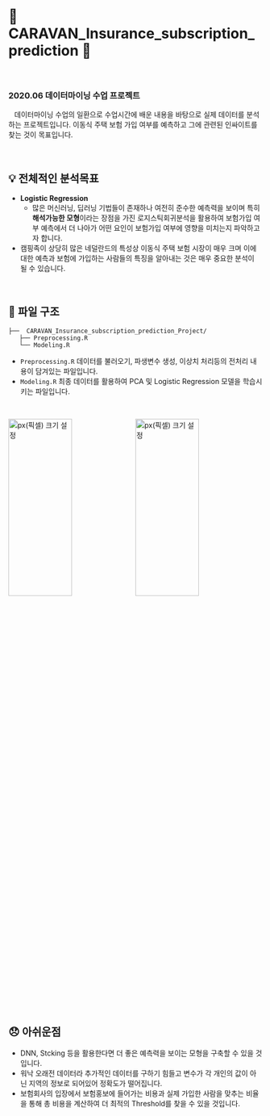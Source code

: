 # :articulated_lorry: CARAVAN_Insurance_subscription_prediction :articulated_lorry: <br>

<br>

### 2020.06 데이터마이닝 수업 프로젝트
&nbsp;&nbsp; 데이터마이닝 수업의 일환으로 수업시간에 배운 내용을 바탕으로 실제 데이터를 분석하는 프로젝트입니다. 이동식 주택 보험 가입 여부를 예측하고 그에 관련된 인싸이트를 찾는 것이 목표입니다. <br>

<br>

## :bulb: 전체적인 분석목표
 - **Logistic Regression**
    + 많은 머신러닝, 딥러닝 기법들이 존재하나 여전히 준수한 예측력을 보이며 특히 **해석가능한 모형**이라는 장점을 가진 로지스틱회귀분석을 활용하여 보험가입 여부 예측에서 더 나아가 어떤 요인이 보험가입 여부에 영향을 미치는지 파악하고자 합니다.<br>
 - 캠핑족이 상당히 많은 네덜란드의 특성상 이동식 주택 보험 시장이 매우 크며 이에 대한 예측과 보험에 가입하는 사람들의 특징을 알아내는 것은 매우 중요한 분석이 될 수 있습니다.
 
<br>

## :file_folder: 파일 구조
```
├──  CARAVAN_Insurance_subscription_prediction_Project/
   ├── Preprocessing.R
   └── Modeling.R 
```
 - `Preprocessing.R` 데이터를 불러오기, 파생변수 생성, 이상치 처리등의 전처리 내용이 담겨있는 파일입니다.
 - `Modeling.R` 최종 데이터를 활용하여 PCA 및 Logistic Regression 모델을 학습시키는 파일입니다.   
 
  <br>
 
 <img src="https://user-images.githubusercontent.com/61648914/90542598-520fed00-e1bf-11ea-9bda-b4a81cc940c8.png" width="50%" height="30%" title="px(픽셀) 크기 설정"><img src="https://user-images.githubusercontent.com/61648914/90542647-6653ea00-e1bf-11ea-9dab-5ef1798debbc.png" width="50%" height="30%" title="px(픽셀) 크기 설정">
 
  ## :disappointed: 아쉬운점
  - DNN, Stcking 등을 활용한다면 더 좋은 예측력을 보이는 모형을 구축할 수 있을 것입니다. <br>
  - 워낙 오래전 데이터라 추가적인 데이터를 구하기 힘들고 변수가 각 개인의 값이 아닌 지역의 정보로 되어있어 정확도가 떨어집니다. <br>
  - 보험회사의 입장에서 보험홍보에 들어가는 비용과 실제 가입한 사람을 맞추는 비율을 통해 총 비용을 계산하여 더 최적의 Threshold를 찾을 수 있을 것입니다. <br>
